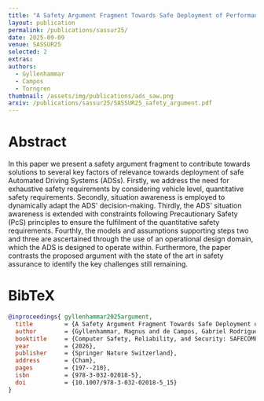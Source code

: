 ```yaml
---
title: "A Safety Argument Fragment Towards Safe Deployment of Performant Automated Driving Systems"
layout: publication
permalink: /publications/sassur25/
date: 2025-09-09
venue: SASSUR25
selected: 2
extras:
authors:
  - Gyllenhammar
  - Campos
  - Torngren
thumbnail: /assets/img/publications/ads_saw.png
arxiv: /publications/sassur25/SASSUR25_safety_argument.pdf
---
```


# Abstract
In this paper we present a safety argument fragment to contribute towards solutions to several key factors of relevance towards deployment of safe Automated Driving Systems (ADSs). Firstly, we address the need for exhaustive safety requirements by considering vehicle level, quantitative safety requirements. Secondly, situation awareness is employed to dynamically adapt the ADS' decision-making. Thirdly, the ADS' situation awareness is extended with constraints following Precautionary Safety (PcS) principles to ensure the fulfilment of the quantitative safety requirements. Fourthly, the models and assumptions supporting steps two and three are ascertained through the use of an operational design domain, which the ADS is designed to operate within. Furthermore, the paper contrasts the proposed argument with the state of the art in safety assurance to identify the key challenges still remaining.

# BibTeX
```bibtex
@inproceedings{ gyllenhammar2025argument,
  title         = {A Safety Argument Fragment Towards Safe Deployment of Performant Automated Driving Systems},
  author        = {Gyllenhammar, Magnus and de Campos, Gabriel Rodrigues and T{\"o}rngren, Martin},
  booktitle     = {Computer Safety, Reliability, and Security: SAFECOMP Workshops},
  year          = {2026},
  publisher     = {Springer Nature Switzerland},
  address       = {Cham},
  pages         = {197--210},
  isbn          = {978-3-032-02018-5},
  doi           = {10.1007/978-3-032-02018-5_15}
}
```
